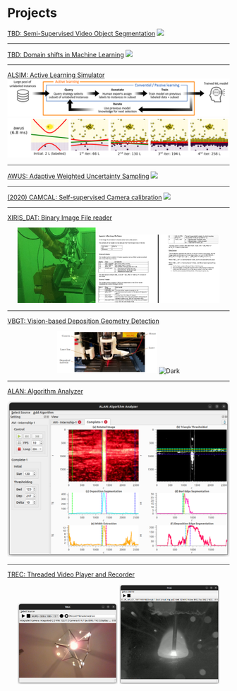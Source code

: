 # Projects

[TBD: Semi-Supervised Video Object Segmentation](/pdf/CV1.pdf)
<img src="images/dummy_thumbnail.jpg?raw=true"/>

---
[TBD: Domain shifts in Machine Learning](/pdf/CV1.pdf)
<img src="images/dummy_thumbnail.jpg?raw=true"/>

---
[ALSIM: Active Learning Simulator](https://github.com/gijsvanhoutum/alsim)
<img src="https://github.com/gijsvanhoutum/alsim/blob/master/icons/active_learning.png?raw=true">
<img src="https://github.com/gijsvanhoutum/alsim/blob/master/icons/awus.png?raw=true">

---
[AWUS: Adaptive Weighted Uncertainty Sampling](/sample_page)
<img src="images/dummy_thumbnail.jpg?raw=true"/>

---
[(2020) CAMCAL: Self-supervised Camera calibration](http://example.com/)
<img src="images/dummy_thumbnail.jpg?raw=true"/>

---
[XIRIS_DAT: Binary Image File reader](https://github.com/gijsvanhoutum/xiris_dat)

<p align="center">
  <img alt="Light" src="https://github.com/gijsvanhoutum/xiris_dat/blob/master/icons/xiris_camera.jpg?raw=true" width="35%">
  <img alt="Dark" src="https://github.com/gijsvanhoutum/xiris_dat/blob/master/icons/DAT_image_format_XVC1000.png?raw=true" width="55%">
</p>

---
[VBGT: Vision-based Deposition Geometry Detection](https://github.com/gijsvanhoutum/vbgt)

<p align="center">
  <img alt="Dark" src="https://github.com/gijsvanhoutum/vbgt/blob/master/icons/dinolite.png?raw=true" width="45%">
  <img alt="Dark" src="https://github.com/gijsvanhoutum/2016_internship_msam/blob/master/icons/algo.png?raw=true" width="35%">
</p>

---
[ALAN: Algorithm Analyzer](https://github.com/gijsvanhoutum/alan)

<img src="https://github.com/gijsvanhoutum/alan/blob/master/icons/screenshot.png?raw=true">

---
[TREC: Threaded Video Player and Recorder](https://github.com/gijsvanhoutum/trec)

<p align="center">
  <img alt="Light" src="https://github.com/gijsvanhoutum/trec/blob/master/icons/screenshot_player.png?raw=true" width="45%">
  <img alt="Dark" src="https://github.com/gijsvanhoutum/trec/blob/master/icons/screenshot_recorder.png?raw=true" width="45%">
</p>
